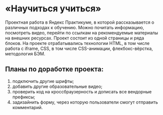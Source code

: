 # «Научиться учиться»

Проектная работа в Яндекс Практикуме, в которой рассказывается о различных подходах к обучению. Можно почитать информацию, посмотреть видео, перейти по ссылкам на рекомендуемые материалы на внешних ресурсах. Проект состоит из одной страницы и ряда блоков. На проекте отрабатывались технологии HTML, в том числе работа с iframe, CSS, в том числе CSS-анимации, флекбокс-вёрстка, методология БЭМ.

## Планы по доработке проекта:
1. подключить другие шрифты;
2. добавить другие образовательные видео;
3. проверить код на кроссбраузерность и дописать все вендорные префиксы;
4. задизайнить форму, через которую пользователи смогут отправить комментарий.
